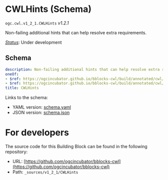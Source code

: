 
# CWLHints (Schema)

`ogc.cwl.v1_2_1.CWLHints` *v1.2.1*

Non-failing additional hints that can help resolve extra requirements.

[*Status*](http://www.opengis.net/def/status): Under development

## Schema

```yaml
description: Non-failing additional hints that can help resolve extra requirements.
oneOf:
- $ref: https://ogcincubator.github.io/bblocks-cwl/build/annotated/cwl/v1_2_1/CWLHintsMap/schema.yaml
- $ref: https://ogcincubator.github.io/bblocks-cwl/build/annotated/cwl/v1_2_1/CWLHintsList/schema.yaml
title: CWLHints

```

Links to the schema:

* YAML version: [schema.yaml](https://ogcincubator.github.io/bblocks-cwl/build/annotated/cwl/v1_2_1/CWLHints/schema.json)
* JSON version: [schema.json](https://ogcincubator.github.io/bblocks-cwl/build/annotated/cwl/v1_2_1/CWLHints/schema.yaml)


# For developers

The source code for this Building Block can be found in the following repository:

* URL: [https://github.com/ogcincubator/bblocks-cwl](https://github.com/ogcincubator/bblocks-cwl)
* Path: `_sources/v1_2_1/CWLHints`

